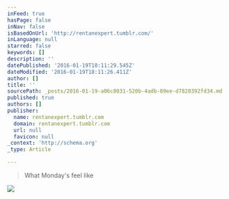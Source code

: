 ```yaml
---
inFeed: true
hasPage: false
inNav: false
isBasedOnUrl: 'http://rentanexpert.tumblr.com/'
inLanguage: null
starred: false
keywords: []
description: ''
datePublished: '2016-01-19T18:11:29.545Z'
dateModified: '2016-01-19T18:11:26.411Z'
author: []
title: ''
sourcePath: _posts/2016-01-19-a06c8031-520b-4adb-89ee-d7820392fd34.md
published: true
authors: []
publisher:
  name: rentanexpert.tumblr.com
  domain: rentanexpert.tumblr.com
  url: null
  favicon: null
_context: 'http://schema.org'
_type: Article

---
```

> What Monday's feel like

![](https://s3-us-west-2.amazonaws.com/the-grid-img/p/decd9583f1af123ad1a991f9516e0bcd52620c85.gif)